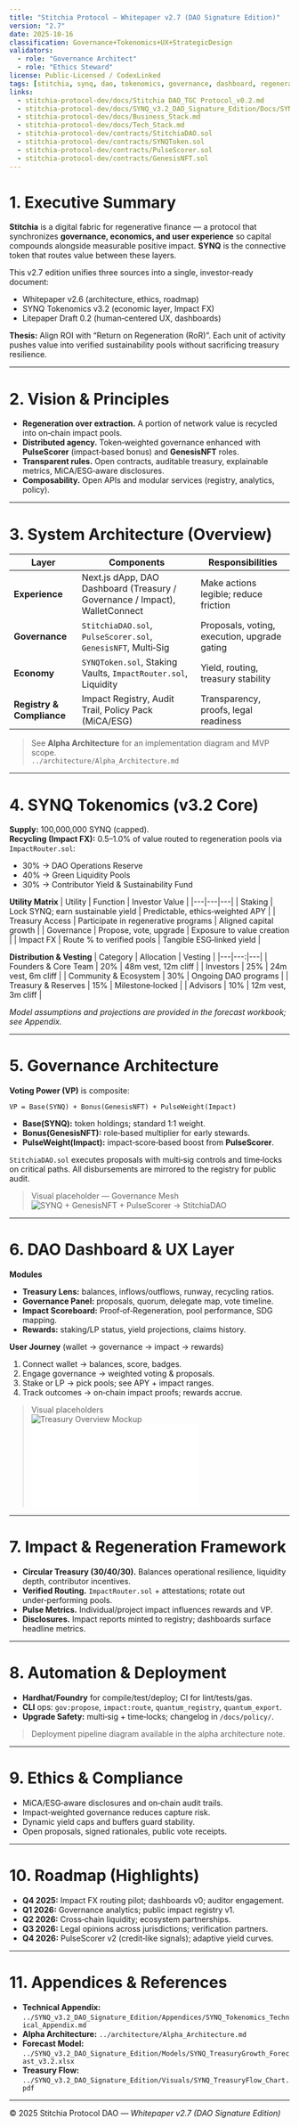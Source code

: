 ```yaml
---
title: "Stitchia Protocol — Whitepaper v2.7 (DAO Signature Edition)"
version: "2.7"
date: 2025-10-16
classification: Governance+Tokenomics+UX+StrategicDesign
validators:
  - role: "Governance Architect"
  - role: "Ethics Steward"
license: Public-Licensed / CodexLinked
tags: [stitchia, synq, dao, tokenomics, governance, dashboard, regenerative, finance, impact]
links:
  - stitchia-protocol-dev/docs/Stitchia DAO_TGC Protocol_v0.2.md
  - stitchia-protocol-dev/docs/SYNQ_v3.2_DAO_Signature_Edition/Docs/SYNQ_Tokenomics_v3.2.md
  - stitchia-protocol-dev/docs/Business_Stack.md
  - stitchia-protocol-dev/docs/Tech_Stack.md
  - stitchia-protocol-dev/contracts/StitchiaDAO.sol
  - stitchia-protocol-dev/contracts/SYNQToken.sol
  - stitchia-protocol-dev/contracts/PulseScorer.sol
  - stitchia-protocol-dev/contracts/GenesisNFT.sol
---
```


# 1. Executive Summary
**Stitchia** is a digital fabric for regenerative finance — a protocol that synchronizes **governance, economics, and user experience** so capital compounds alongside measurable positive impact. **SYNQ** is the connective token that routes value between these layers.

This v2.7 edition unifies three sources into a single, investor‑ready document:
- Whitepaper v2.6 (architecture, ethics, roadmap)
- SYNQ Tokenomics v3.2 (economic layer, Impact FX)
- Litepaper Draft 0.2 (human‑centered UX, dashboards)

**Thesis:** Align ROI with “Return on Regeneration (RoR)”. Each unit of activity pushes value into verified sustainability pools without sacrificing treasury resilience.

---

# 2. Vision & Principles
- **Regeneration over extraction.** A portion of network value is recycled into on‑chain impact pools.
- **Distributed agency.** Token‑weighted governance enhanced with **PulseScorer** (impact‑based bonus) and **GenesisNFT** roles.
- **Transparent rules.** Open contracts, auditable treasury, explainable metrics, MiCA/ESG‑aware disclosures.
- **Composability.** Open APIs and modular services (registry, analytics, policy).

---

# 3. System Architecture (Overview)
| Layer | Components | Responsibilities |
|---|---|---|
| **Experience** | Next.js dApp, DAO Dashboard (Treasury / Governance / Impact), WalletConnect | Make actions legible; reduce friction |
| **Governance** | `StitchiaDAO.sol`, `PulseScorer.sol`, `GenesisNFT`, Multi‑Sig | Proposals, voting, execution, upgrade gating |
| **Economy** | `SYNQToken.sol`, Staking Vaults, `ImpactRouter.sol`, Liquidity | Yield, routing, treasury stability |
| **Registry & Compliance** | Impact Registry, Audit Trail, Policy Pack (MiCA/ESG) | Transparency, proofs, legal readiness |

> See **Alpha Architecture** for an implementation diagram and MVP scope.  
> `../architecture/Alpha_Architecture.md`

---

# 4. SYNQ Tokenomics (v3.2 Core)
**Supply:** 100,000,000 SYNQ (capped).  
**Recycling (Impact FX):** 0.5–1.0% of value routed to regeneration pools via `ImpactRouter.sol`:
- 30% → DAO Operations Reserve  
- 40% → Green Liquidity Pools  
- 30% → Contributor Yield & Sustainability Fund

**Utility Matrix**
| Utility | Function | Investor Value |
|---|---|---|
| Staking | Lock SYNQ; earn sustainable yield | Predictable, ethics‑weighted APY |
| Treasury Access | Participate in regenerative programs | Aligned capital growth |
| Governance | Propose, vote, upgrade | Exposure to value creation |
| Impact FX | Route % to verified pools | Tangible ESG‑linked yield |

**Distribution & Vesting**
| Category | Allocation | Vesting |
|---|---:|---|
| Founders & Core Team | 20% | 48m vest, 12m cliff |
| Investors | 25% | 24m vest, 6m cliff |
| Community & Ecosystem | 30% | Ongoing DAO programs |
| Treasury & Reserves | 15% | Milestone‑locked |
| Advisors | 10% | 12m vest, 3m cliff |

*Model assumptions and projections are provided in the forecast workbook; see Appendix.*

---

# 5. Governance Architecture
**Voting Power (VP)** is composite:
```
VP = Base(SYNQ) + Bonus(GenesisNFT) + PulseWeight(Impact)
```
- **Base(SYNQ):** token holdings; standard 1:1 weight.
- **Bonus(GenesisNFT):** role‑based multiplier for early stewards.
- **PulseWeight(Impact):** impact‑score‑based boost from **PulseScorer**.

`StitchiaDAO.sol` executes proposals with multi‑sig controls and time‑locks on critical paths. All disbursements are mirrored to the registry for public audit.

> Visual placeholder — Governance Mesh  
> ![SYNQ + GenesisNFT + PulseScorer → StitchiaDAO](../SYNQ_v3.2_DAO_Signature_Edition/Visuals/SYNQ_GovernanceMesh_Diagram.svg)

---

# 6. DAO Dashboard & UX Layer
**Modules**
- **Treasury Lens:** balances, inflows/outflows, runway, recycling ratios.
- **Governance Panel:** proposals, quorum, delegate map, vote timeline.
- **Impact Scoreboard:** Proof‑of‑Regeneration, pool performance, SDG mapping.
- **Rewards:** staking/LP status, yield projections, claims history.

**User Journey** (wallet → governance → impact → rewards)
1) Connect wallet → balances, score, badges.  
2) Engage governance → weighted voting & proposals.  
3) Stake or LP → pick pools; see APY + impact ranges.  
4) Track outcomes → on‑chain impact proofs; rewards accrue.

> Visual placeholders  
> ![Treasury Overview Mockup](../SYNQ_v3.2_DAO_Signature_Edition/Visuals/SYNQ_Flywheel_Diagram.svg)  
> ![Wallet → Governance → Impact → Reward Loop](../SYNQ_v3.2_DAO_Signature_Edition/Visuals/SYNQ_TreasuryFlow_Chart.pdf)

---

# 7. Impact & Regeneration Framework
- **Circular Treasury (30/40/30).** Balances operational resilience, liquidity depth, contributor incentives.
- **Verified Routing.** `ImpactRouter.sol` + attestations; rotate out under‑performing pools.
- **Pulse Metrics.** Individual/project impact influences rewards and VP.
- **Disclosures.** Impact reports minted to registry; dashboards surface headline metrics.

---

# 8. Automation & Deployment
- **Hardhat/Foundry** for compile/test/deploy; CI for lint/tests/gas.
- **CLI** ops: `gov:propose`, `impact:route`, `quantum_registry`, `quantum_export`.
- **Upgrade Safety:** multi‑sig + time‑locks; changelog in `/docs/policy/`.

> Deployment pipeline diagram available in the alpha architecture note.

---

# 9. Ethics & Compliance
- MiCA/ESG‑aware disclosures and on‑chain audit trails.  
- Impact‑weighted governance reduces capture risk.  
- Dynamic yield caps and buffers guard stability.  
- Open proposals, signed rationales, public vote receipts.

---

# 10. Roadmap (Highlights)
- **Q4 2025:** Impact FX routing pilot; dashboards v0; auditor engagement.  
- **Q1 2026:** Governance analytics; public impact registry v1.  
- **Q2 2026:** Cross‑chain liquidity; ecosystem partnerships.  
- **Q3 2026:** Legal opinions across jurisdictions; verification partners.  
- **Q4 2026:** PulseScorer v2 (credit‑like signals); adaptive yield curves.

---

# 11. Appendices & References
- **Technical Appendix:** `../SYNQ_v3.2_DAO_Signature_Edition/Appendices/SYNQ_Tokenomics_Technical_Appendix.md`  
- **Alpha Architecture:** `../architecture/Alpha_Architecture.md`  
- **Forecast Model:** `../SYNQ_v3.2_DAO_Signature_Edition/Models/SYNQ_TreasuryGrowth_Forecast_v3.2.xlsx`  
- **Treasury Flow:** `../SYNQ_v3.2_DAO_Signature_Edition/Visuals/SYNQ_TreasuryFlow_Chart.pdf`

---

© 2025 Stitchia Protocol DAO — *Whitepaper v2.7 (DAO Signature Edition)*
